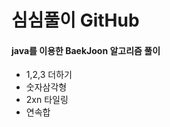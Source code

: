 <html>
<h1>심심풀이 GitHub</h1>
<h4>java를 이용한 BaekJoon 알고리즘 풀이</h4>
<ul>
	<li>1,2,3 더하기</li>
	<li>숫자삼각형</li>
	<li>2xn 타일링</li>
	<li>연속합</li>
</ul>
</html>
